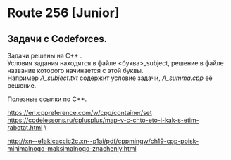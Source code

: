 # Route 256 [Junior] 

## Задачи с Codeforces.

Задачи решены на С++ .\
Условия задания находятся в файле <буква>_subject, решение в файле название которого начинается с этой буквы.\
Например *А_subject.txt* содержит условие задачи, *A_summa.cpp* её решение.

Полезные ссылки по С++. 

https://en.cppreference.com/w/cpp/container/set \
https://codelessons.ru/cplusplus/map-v-c-chto-eto-i-kak-s-etim-rabotat.html \

http://xn--e1akicaccic2c.xn--p1ai/pdf/cppmingw/ch19-cpp-poisk-minimalnogo-maksimalnogo-znacheniy.html
